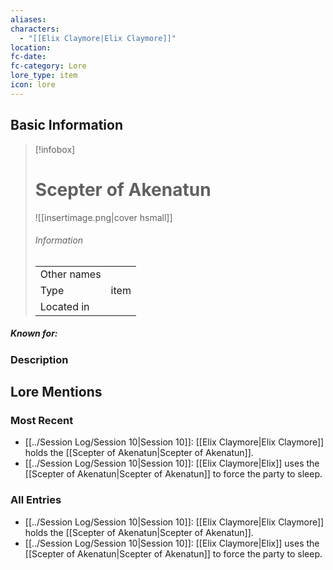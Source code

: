 ```yaml
---
aliases: 
characters:
  - "[[Elix Claymore|Elix Claymore]]"
location: 
fc-date: 
fc-category: Lore
lore_type: item
icon: lore
---
```

## Basic Information
> [!infobox]
> # Scepter of Akenatun
> ![[insertimage.png|cover hsmall]]
> ###### Information
> |   |  |
> | ---- | ---- |
> | Other names | |
> | Type|item|
> | Located in | |
##### Known for:
### Description
## Lore Mentions
### Most Recent
- [[../Session Log/Session 10|Session 10]]: [[Elix Claymore|Elix Claymore]] holds the [[Scepter of Akenatun|Scepter of Akenatun]].
- [[../Session Log/Session 10|Session 10]]: [[Elix Claymore|Elix]] uses the [[Scepter of Akenatun|Scepter of Akenatun]] to force the party to sleep.

### All Entries
- [[../Session Log/Session 10|Session 10]]: [[Elix Claymore|Elix Claymore]] holds the [[Scepter of Akenatun|Scepter of Akenatun]].
- [[../Session Log/Session 10|Session 10]]: [[Elix Claymore|Elix]] uses the [[Scepter of Akenatun|Scepter of Akenatun]] to force the party to sleep.
